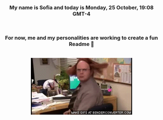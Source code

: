 


<div align="center">
<h3 >My name is Sofia and today is Monday, 25 October, 19:08 GMT-4</h3><br>
<h3 >For now, me and my personalities are working to create a fun Readme 👋
</h3><br>
<img src='img/dwight.gif' alt='working...'/>
</div>
